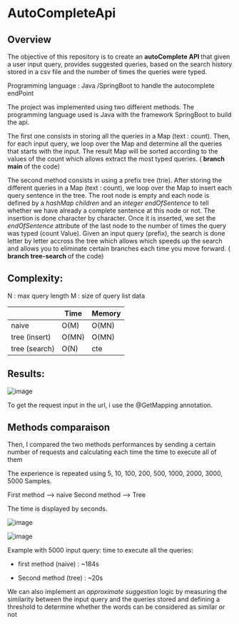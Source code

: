 # AutoCompleteApi

<h2>Overview</h2>

The objective of this repository is to create an <b> autoComplete API </b> that given a user input query, provides suggested queries, based on the search history stored in a csv file and the number of times the queries were typed.

Programming language : Java /SpringBoot to handle the autocomplete endPoint 

The project was implemented using two different methods. The programming language used is Java with the framework SpringBoot to build the api. 

The first one consists in storing all the queries in a Map (text : count). Then, for each input query, we loop over the Map and determine all the queries that starts with the input. The result Map will be sorted according to the values of the count which allows extract the most typed queries. (<b> branch main </b> of the code)

The second method consists in using a prefix tree (trie). After storing the different queries in a Map (text : count), we loop over the Map to insert each query sentence in the tree. 
The root node is empty and each node is defined by a <em> hashMap children </em> and an <em> integer endOfSentence </em> to tell whether we have already a complete sentence at this node or not. The insertion is done character by character. Once it is inserted, we set the <em> endOfSentence </em> attribute of the last node to the number of times the query was typed (count Value).
Given an input query (prefix), the search is done letter by letter accross the tree which allows which speeds up the search and allows you to eliminate certain branches each time you move forward. (<b> branch tree-search </b> of the code)

<h2>Complexity:</h2>  
N : max query length
M : size of query list data


|               | Time  | Memory |  
|---------------|-------|--------|
| naive         | O(M)  | O(MN)  |   
| tree (insert) | O(MN) | O(MN)  | 
| tree (search) | O(N)  |  cte   | 

<h2>Results: </h2>

![image](https://user-images.githubusercontent.com/71329302/183301379-4d8897cc-c626-48b5-a05c-3c3a0e8759f0.png)

To get the request input in the url, i use the @GetMapping annotation.

<h2>Methods comparaison </h2>

Then, I compared the two methods performances by sending a certain number of requests and calculating each time the time to execute all of them 

The experience is repeated using 5, 10, 100, 200, 500, 1000, 2000, 3000, 5000 Samples. 

First method --> naive          Second method --> Tree

The time is displayed by seconds. 

![image](https://user-images.githubusercontent.com/71329302/183301686-bcca549f-854f-4238-942d-8d4c4d7a922e.png)

![image](https://user-images.githubusercontent.com/71329302/183301710-fdd94c42-2747-4b4f-8cd0-e9a781884807.png)

Example with 5000 input query: time to execute all the queries:

* first method (naive) : ~184s

* Second method (tree) : ~20s

We can also implement an <em> approximate suggestion </em> logic by measuring the similarity between the input query and the queries stored and defining a threshold to determine whether the words can be considered as similar or not 
